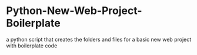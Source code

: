 # Python-New-Web-Project-Boilerplate
a python script that creates the folders and files for a basic new web project with boilerplate code
